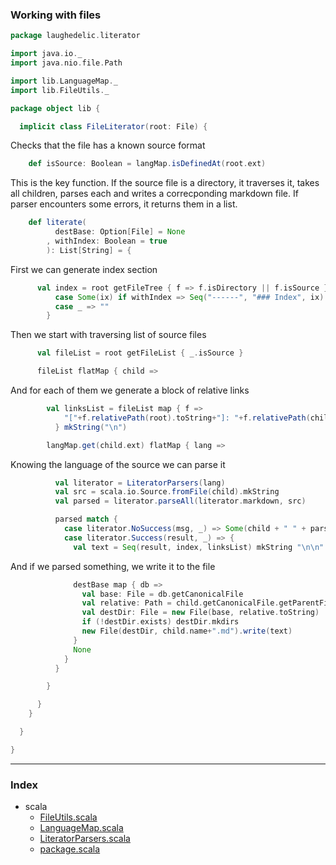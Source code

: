 ### Working with files

```scala
package laughedelic.literator

import java.io._
import java.nio.file.Path

import lib.LanguageMap._
import lib.FileUtils._

package object lib {

  implicit class FileLiterator(root: File) {
```

Checks that the file has a known source format

```scala
    def isSource: Boolean = langMap.isDefinedAt(root.ext)
```

This is the key function. If the source file is a directory, it traverses it, takes all 
children, parses each and writes a correcponding markdown file. If parser encounters some 
errors, it returns them in a list.


```scala
    def literate(
          destBase: Option[File] = None
        , withIndex: Boolean = true
        ): List[String] = {
```

First we can generate index section

```scala
      val index = root getFileTree { f => f.isDirectory || f.isSource } match {
          case Some(ix) if withIndex => Seq("------", "### Index", ix) mkString "\n\n"
          case _ => ""
        }
```

Then we start with traversing list of source files

```scala
      val fileList = root getFileList { _.isSource }

      fileList flatMap { child =>
```

And for each of them we generate a block of relative links

```scala
        val linksList = fileList map { f =>
            "["+f.relativePath(root).toString+"]: "+f.relativePath(child).toString+".md"
          } mkString("\n")

        langMap.get(child.ext) flatMap { lang =>
```

Knowing the language of the source we can parse it

```scala
          val literator = LiteratorParsers(lang)
          val src = scala.io.Source.fromFile(child).mkString
          val parsed = literator.parseAll(literator.markdown, src) 

          parsed match {
            case literator.NoSuccess(msg, _) => Some(child + " " + parsed)
            case literator.Success(result, _) => {
              val text = Seq(result, index, linksList) mkString "\n\n"
```

And if we parsed something, we write it to the file

```scala
              destBase map { db =>
                val base: File = db.getCanonicalFile
                val relative: Path = child.getCanonicalFile.getParentFile.relativePath(root)
                val destDir: File = new File(base, relative.toString)
                if (!destDir.exists) destDir.mkdirs
                new File(destDir, child.name+".md").write(text) 
              }
              None
            }
          }

        }

      }
    }

  }

}


```


------

### Index

+ scala
  + [FileUtils.scala][FileUtils.scala]
  + [LanguageMap.scala][LanguageMap.scala]
  + [LiteratorParsers.scala][LiteratorParsers.scala]
  + [package.scala][package.scala]

[FileUtils.scala]: FileUtils.scala.md
[LanguageMap.scala]: LanguageMap.scala.md
[LiteratorParsers.scala]: LiteratorParsers.scala.md
[package.scala]: package.scala.md
